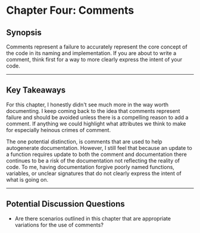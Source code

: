 # Chapter Four:  Comments

## Synopsis

Comments represent a failure to accurately represent the core concept of the code in its naming and implementation.  If you are about to write a comment, think first for a way to more clearly express the intent of your code. 

___

## Key Takeaways

 For this chapter, I honestly didn't see much more in the way worth documenting.   I keep coming back to the idea that comments represent failure and should be avoided unless there is a compelling reason to add a comment.  If anything we could highlight what attributes we think to make for especially heinous crimes of comment.

 The one potential distinction, is comments that are used to help autogenerate documentation. However, I still feel that because an update to a function requires update to both the comment and documentation there continues to be a risk of the documentation not reflecting the reality of code.  To me, having documentation forgive poorly named functions, variables, or unclear signatures that do not clearly express the intent of what is going on.

___

## Potential Discussion Questions

- Are there scenarios outlined in this chapter that are appropriate variations for the use of comments?

